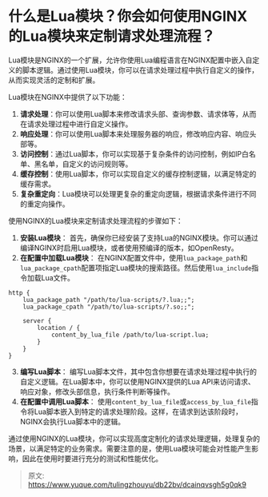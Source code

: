 # 什么是Lua模块？你会如何使用NGINX的Lua模块来定制请求处理流程？

Lua模块是NGINX的一个扩展，允许你使用Lua编程语言在NGINX配置中嵌入自定义的脚本逻辑。通过使用Lua模块，你可以在请求处理过程中执行自定义的操作，从而实现灵活的定制和扩展。

Lua模块在NGINX中提供了以下功能：

1.  **请求处理**：你可以使用Lua脚本来修改请求头部、查询参数、请求体等，从而在请求处理过程中进行自定义操作。 
2.  **响应处理**：你可以使用Lua脚本来处理服务器的响应，修改响应内容、响应头部等。 
3.  **访问控制**：通过Lua脚本，你可以实现基于复杂条件的访问控制，例如IP白名单、黑名单，自定义的访问规则等。 
4.  **缓存控制**：使用Lua脚本，你可以实现自定义的缓存控制逻辑，以满足特定的缓存需求。 
5.  **复杂重定向**：Lua模块可以处理更复杂的重定向逻辑，根据请求条件进行不同的重定向操作。 

使用NGINX的Lua模块来定制请求处理流程的步骤如下：

1.  **安装Lua模块**：
首先，确保你已经安装了支持Lua的NGINX模块。你可以通过编译NGINX时启用Lua模块，或者使用预编译的版本，如OpenResty。 
2.  **在配置中加载Lua模块**：
在NGINX配置文件中，使用`lua_package_path`和`lua_package_cpath`配置项指定Lua模块的搜索路径。然后使用`lua_include`指令加载Lua文件。 
```nginx
http {
    lua_package_path "/path/to/lua-scripts/?.lua;;";
    lua_package_cpath "/path/to/lua-scripts/?.so;;";

    server {
        location / {
            content_by_lua_file /path/to/lua-script.lua;
        }
    }
}
```
 

3.  **编写Lua脚本**：
编写Lua脚本文件，其中包含你想要在请求处理过程中执行的自定义逻辑。在Lua脚本中，你可以使用NGINX提供的Lua API来访问请求、响应对象，修改头部信息，执行条件判断等操作。 
4.  **在配置中调用Lua脚本**：
使用`content_by_lua_file`或`access_by_lua_file`指令将Lua脚本嵌入到特定的请求处理阶段。这样，在请求到达该阶段时，NGINX会执行Lua脚本中的逻辑。 

通过使用NGINX的Lua模块，你可以实现高度定制化的请求处理逻辑，处理复杂的场景，以满足特定的业务需求。需要注意的是，使用Lua模块可能会对性能产生影响，因此在使用时要进行充分的测试和性能优化。


> 原文: <https://www.yuque.com/tulingzhouyu/db22bv/dcainqvsgh5g0qk9>